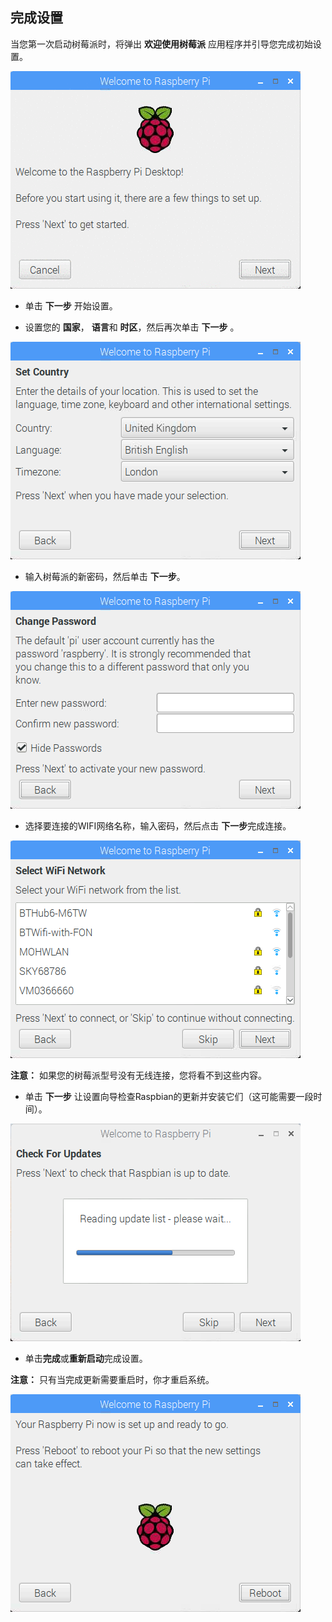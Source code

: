 ## 完成设置

当您第一次启动树莓派时，将弹出 **欢迎使用树莓派** 应用程序并引导您完成初始设置。

![pi设置向导](images/piwiz.gif)

+ 单击 **下一步** 开始设置。

+ 设置您的 **国家**， **语言**和 **时区**，然后再次单击 **下一步** 。

![pi 设置向导 国家](images/piwiz2.PNG)

+ 输入树莓派的新密码，然后单击 **下一步**。

![pi设置向导 密码](images/piwiz3.PNG)

+ 选择要连接的WIFI网络名称，输入密码，然后点击 **下一步**完成连接。

![pi设置向导 wifi](images/piwiz4.PNG)

**注意：** 如果您的树莓派型号没有无线连接，您将看不到这些内容。

+ 单击 **下一步** 让设置向导检查Raspbian的更新并安装它们（这可能需要一段时间）。

![pi设置向导 更新](images/piwiz6.PNG)

+ 单击**完成**或**重新启动**完成设置。

**注意：** 只有当完成更新需要重启时，你才重启系统。

![pi设置向导 完成](images/piwiz7.PNG)